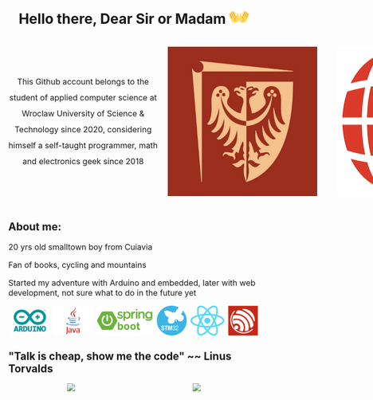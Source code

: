 <h1 style="text-align: center">
    Hello there, Dear Sir or Madam
    <img src="img/open_hands.png" width="40"/>
</h1>
<div style="display: flex; justify-content: space-around;">
    <p style="max-width: 300px; min-width: 300px; display: flex; align-items: center; font-size: 16px; line-height: 2; text-align: center; font-size: 16px;">
        This Github account belongs to the student of applied computer science at Wroclaw University of Science & Technology since 2020, considering himself a self-taught programmer, math and electronics geek since 2018
    </p>
    <img src="img/pwr_logo.jpg" width="300" style="padding: 20px;"/>
    <img src="img/wit_logo.png" width="300" style="padding: 20px;"/>
</div>
<h2>About me:</h2>
<p style="font-size: 16px;">20 yrs old smalltown boy from Cuiavia</p>
<p style="font-size: 16px;">Fan of books, cycling and mountains</p>
<p style="font-size: 16px;">Started my adventure with Arduino and embedded, later with web development, not sure what to do in the future yet</p>
<div style="display: flex; justify-content: space-around;">
    <img src="img/arduino.png" height="60"/>
    <img src="img/java.png" height="60"/>
    <img src="img/spring.png" height="60"/>
    <img src="img/stm32.png" height="60"/>
    <img src="img/react.png" height="60"/>
    <img src="img/esp32.png" height="60"/> 
</div>

<h2>"Talk is cheap, show me the code" ~~ Linus Torvalds</h2>
<div style="display: flex; justify-content: space-around; align-items: center;">
    <img src="https://github-readme-stats.vercel.app/api/top-langs/?username=Filip1159&langs_count=30&layout=compact&show_icons=true&icon_color=34abeb&theme=radical"/>
    <img src="https://github-readme-stats.vercel.app/api?username=Filip1159&show_icons=true&theme=radical"/>
</div>
